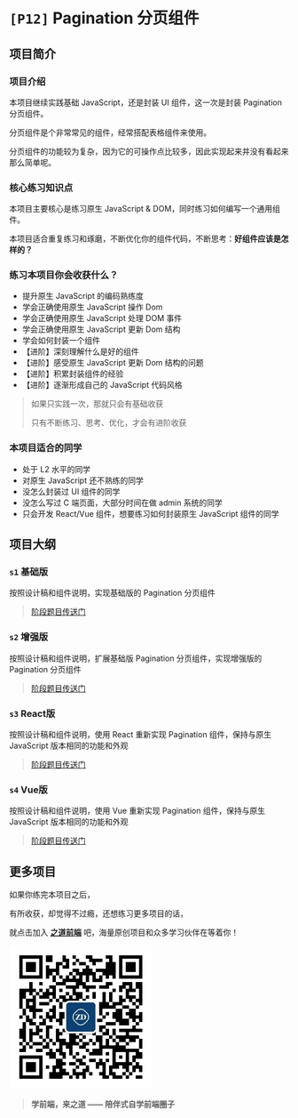 # `[P12]` Pagination 分页组件

## 项目简介

### 项目介绍

本项目继续实践基础 JavaScript，还是封装 UI 组件，这一次是封装 Pagination 分页组件。

分页组件是个非常常见的组件，经常搭配表格组件来使用。

分页组件的功能较为复杂，因为它的可操作点比较多，因此实现起来并没有看起来那么简单呢。



### 核心练习知识点

本项目主要核心是练习原生 JavaScript & DOM，同时练习如何编写一个通用组件。

本项目适合重复练习和琢磨，不断优化你的组件代码，不断思考：**好组件应该是怎样的？**



### 练习本项目你会收获什么？

- 提升原生 JavaScript 的编码熟练度
- 学会正确使用原生 JavaScript 操作 Dom
- 学会正确使用原生 JavaScript 处理 DOM 事件
- 学会正确使用原生 JavaScript 更新 Dom 结构
- 学会如何封装一个组件
- 【进阶】深刻理解什么是好的组件
- 【进阶】感受原生 JavaScript 更新 Dom 结构的问题
- 【进阶】积累封装组件的经验
- 【进阶】逐渐形成自己的 JavaScript 代码风格

> 如果只实践一次，那就只会有基础收获
>
> 只有不断练习、思考、优化，才会有进阶收获



### 本项目适合的同学

- 处于 L2 水平的同学
- 对原生 JavaScript 还不熟练的同学
- 没怎么封装过 UI 组件的同学
- 没怎么写过 C 端页面，大部分时间在做 admin 系统的同学
- 只会开发 React/Vue 组件，想要练习如何封装原生 JavaScript 组件的同学



## 项目大纲

### `s1` 基础版

按照设计稿和组件说明，实现基础版的 Pagination 分页组件

> [阶段题目传送门](./s1/)



### `s2` 增强版

按照设计稿和组件说明，扩展基础版 Pagination 分页组件，实现增强版的 Pagination 分页组件

> [阶段题目传送门](./s2/)



### `s3` React版

按照设计稿和组件说明，使用 React 重新实现 Pagination 组件，保持与原生 JavaScript 版本相同的功能和外观

> [阶段题目传送门](./s3/)



### `s4` Vue版

按照设计稿和组件说明，使用 Vue 重新实现 Pagination 组件，保持与原生 JavaScript 版本相同的功能和外观

> [阶段题目传送门](./s4/)


## 更多项目

如果你练完本项目之后，

有所收获，却觉得不过瘾，还想练习更多项目的话，

就点击加入 [**之道前端**](https://kcnrozgf41zs.feishu.cn/wiki/PBj0w5rjUiEWVgktZE0caKOunNc) 吧，海量原创项目和众多学习伙伴在等着你！

![公众号二维码](./res/qrcode.jpg)

> **学前端，来之道 —— 陪伴式自学前端圈子**


